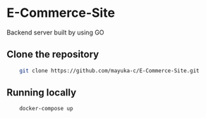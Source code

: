 # E-Commerce-Site
Backend server built by using GO

## Clone the repository
```bash
    git clone https://github.com/mayuka-c/E-Commerce-Site.git
```

## Running locally
```bash
    docker-compose up
```